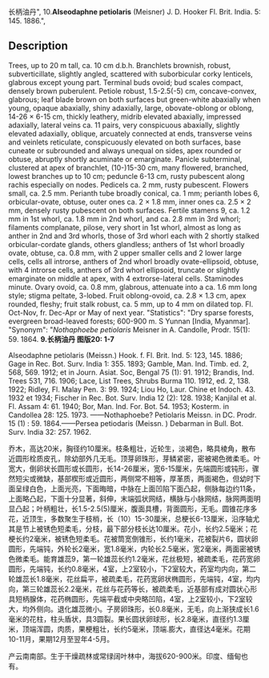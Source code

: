 长柄油丹",
10.**Alseodaphne petiolaris** (Meisner) J. D. Hooker Fl. Brit. India. 5: 145. 1886.",

## Description
Trees, up to 20 m tall, ca. 10 cm d.b.h. Branchlets brownish, robust, subverticillate, slightly angled, scattered with suborbicular corky lenticels, glabrous except young part. Terminal buds ovoid; bud scales compact, densely brown puberulent. Petiole robust, 1.5-2.5(-5) cm, concave-convex, glabrous; leaf blade brown on both surfaces but green-white abaxially when young, opaque abaxially, shiny adaxially, large, obovate-oblong or oblong, 14-26 × 6-15 cm, thickly leathery, midrib elevated abaxially, impressed adaxially, lateral veins ca. 11 pairs, very conspicuous abaxially, slightly elevated adaxially, oblique, arcuately connected at ends, transverse veins and veinlets reticulate, conspicuously elevated on both surfaces, base cuneate or subrounded and always unequal on sides, apex rounded or obtuse, abruptly shortly acuminate or emarginate. Panicle subterminal, clustered at apex of branchlet, (10-)15-30 cm, many flowered, branched, lowest branches up to 10 cm; peduncle 6-13 cm, rusty pubescent along rachis especially on nodes. Pedicels ca. 2 mm, rusty pubescent. Flowers small, ca. 2.5 mm. Perianth tube broadly conical, ca. 1 mm; perianth lobes 6, orbicular-ovate, obtuse, outer ones ca. 2 × 1.8 mm, inner ones ca. 2.5 × 2 mm, densely rusty pubescent on both surfaces. Fertile stamens 9, ca. 1.2 mm in 1st whorl, ca. 1.8 mm in 2nd whorl, and ca. 2.8 mm in 3rd whorl; filaments complanate, pilose, very short in 1st whorl, almost as long as anther in 2nd and 3rd whorls, those of 3rd whorl each with 2 shortly stalked orbicular-cordate glands, others glandless; anthers of 1st whorl broadly ovate, obtuse, ca. 0.8 mm, with 2 upper smaller cells and 2 lower large cells, cells all introrse, anthers of 2nd whorl broadly ovate-ellipsoid, obtuse, with 4 introrse cells, anthers of 3rd whorl ellipsoid, truncate or slightly emarginate on middle at apex, with 4 extrorse-lateral cells. Staminodes minute. Ovary ovoid, ca. 0.8 mm, glabrous, attenuate into a ca. 1.6 mm long style; stigma peltate, 3-lobed. Fruit oblong-ovoid, ca. 2.8 × 1.3 cm, apex rounded, fleshy; fruit stalk robust, ca. 5 mm, up to 4 mm on dilated top. Fl. Oct-Nov, fr. Dec-Apr or May of next year.
  "Statistics": "Dry sparse forests, evergreen broad-leaved forests; 600-900 m. S Yunnan [India, Myanmar].
  "Synonym": "*Nothaphoebe petiolaris* Meisner in A. Candolle, Prodr. 15(1): 59. 1864.
**9.长柄油丹 图版20: 1-7**

Alseodaphne petiolaris (Meissn.) Hook. f. Fl. Brit. Ind. 5: 123, 145. 1886; Gage in Rec. Bot. Surv. India 1: 355. 1893; Gamble, Man. Ind. Timb. ed. 2, 568, 569. 1912; et in Journ. Asiat. Soc, Bengal 75 (1): 91. 1912; Brandis, Ind. Trees 531, 716. 1906; Lace, List Trees, Shrubs Burma 110. 1912, ed. 2, 138. 1922; Ridley, Fl. Malay Pen. 3: 99. 1924; Liou Ho, Laur. Chine et Indoch. 43. 1932 et 1934; Fischer in Rec. Bot. Surv. India 12 (2): 128. 1938; Kanjilal et al. Fl. Assam 4: 61. 1940; Bor, Man. Ind. For. Bot. 54. 1953; Kosterm. in Candollea 28: 125. 1973. ——Nothaphoebe? Petiolaris Meissn. in DC. Prodr. 15 (1) : 59. 1864.——Persea petiodaris (Meissn. ) Debarman in Bull. Bot. Surv. India 32: 257. 1962.

乔木，高达20米，胸径约10厘米。枝条粗壮，近轮生，淡褐色，略具棱角，散布近圆形栓质皮孔，除幼部外几无毛。顶芽卵珠形，芽鳞紧密，密被褐色微柔毛。叶宽大，倒卵状长圆形或长圆形，长14-26厘米，宽6-15厘米，先端圆形或钝形，骤然短尖或微缺，基部楔形或近圆形，两侧常不相等，厚革质，两面褐色，但幼时下面呈绿白色，上面光亮，下面晦暗，中脉在上面凹陷下面凸起，侧脉每边约11条，上面略凸起，下面十分显著，斜伸，末端弧状网结，横脉与小脉网结，脉网两面明显凸起；叶柄粗壮，长1.5-2.5(5)厘米，腹面具槽，背面圆形，无毛。圆锥花序多花，近顶生，多数聚生于枝梢，长（10）15-30厘米，总梗长6-13厘米，沿序轴尤其是节上被锈色短柔毛，分枝，最下部分枝长达10厘米。花小，长约2.5毫米；花梗长约2毫米，被锈色短柔毛。花被筒宽倒锥形，长约1毫米，花被裂片6，圆状卵圆形，先端钝，外轮长2毫米，宽1.8毫米，内轮长2.5毫米，宽2毫米，两面密被锈色微柔毛。能育雄蕊9，第一轮雄蕊长约1.2毫米，花丝极短，被疏柔毛，花药宽卵圆形，先端钝，长约0.8毫米，4室，上2室较小，下2室较大，药室均内向，第二轮雄蕊长1.8毫米，花丝扁平，被疏柔毛，花药宽卵状椭圆形，先端钝，4室，均内向，第三轮雄蕊长2.2毫米，花丝与花药等长，被疏柔毛，近基部有成对圆状心形具短柄腺体，花药椭圆形，先端平截或中央略凹陷，4室，上2室较小，下2室较大，均外侧向。退化雄蕊微小。子房卵珠形，长0.8毫米，无毛，向上渐狭成长1.6毫米的花柱，柱头盾状，具3圆裂。果长圆状卵球形，长2.8毫米，直径约1.3厘米，顶端浑圆，肉质，果梗粗壮，长约5毫米，顶端.膨大，直径达4毫米。花期10-11月，果期12月至翌年4-5月。

产云南南部。生于干燥疏林或常绿阔叶林中，海拔620-900米。印度、缅甸也有。
